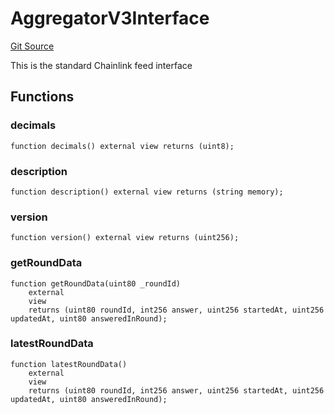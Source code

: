 # AggregatorV3Interface
[Git Source](https://github.com/thrackle-io/tron/blob/67919752074a6ad99319926c762bce79963a8aa4/src/example/pricing/AggregatorV3Interface.sol)

This is the standard Chainlink feed interface


## Functions
### decimals


```solidity
function decimals() external view returns (uint8);
```

### description


```solidity
function description() external view returns (string memory);
```

### version


```solidity
function version() external view returns (uint256);
```

### getRoundData


```solidity
function getRoundData(uint80 _roundId)
    external
    view
    returns (uint80 roundId, int256 answer, uint256 startedAt, uint256 updatedAt, uint80 answeredInRound);
```

### latestRoundData


```solidity
function latestRoundData()
    external
    view
    returns (uint80 roundId, int256 answer, uint256 startedAt, uint256 updatedAt, uint80 answeredInRound);
```


